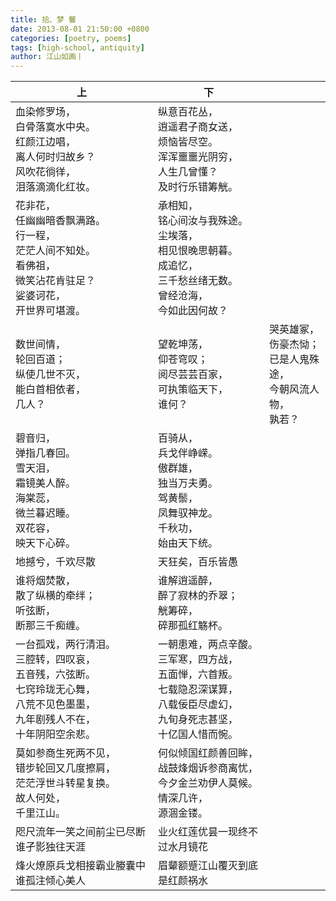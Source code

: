 ```yaml
---
title: 拾、梦 馨
date: 2013-08-01 21:50:00 +0800
categories: [poetry, poems]
tags: [high-school, antiquity]
author: 江山如画丨
---
```


| 上                                                           | 下                                                           |                                                              |
| ------------------------------------------------------------ | ------------------------------------------------------------ | ------------------------------------------------------------ |
| 血染修罗场，<br/>白骨落寞水中央。<br/>红颜江边唱，<br/>离人何时归故乡？<br/>风吹花徜徉，<br/>泪落滴滴化红妆。 | 纵意百花丛，<br/>逍遥君子商女送，<br/>烦恼皆尽空。<br/>浑浑噩噩光阴穷，<br/>人生几曾懂？<br/>及时行乐错筹觥。 |                                                              |
| 花非花，<br/>任幽幽暗香飘满路。<br/>行一程，<br/>茫茫人间不知处。<br/>看佛祖，<br/>微笑沾花肯驻足？<br/>娑婆诃花，<br/>开世界可堪渡。 | 承相知，<br/>铭心间汝与我殊途。<br/>尘埃落，<br/>相见恨晚思朝暮。<br/>成追忆，<br/>三千愁丝绪无数。<br/>曾经沧海，<br/>今如此因何故？ |                                                              |
| 数世间情，<br/>轮回百道；<br/>纵使几世不灭，<br/>能白首相依者，<br/>几人？ | 望乾坤荡，<br/>仰苍穹叹；<br/>阅尽芸芸百家，<br/>可执策临天下，<br/>谁何？ | 哭英雄冢，<br/>伤豪杰恸；<br/>已是人鬼殊途，<br/>今朝风流人物，<br/>孰若？ |
| 碧音归，<br/>弹指几春回。<br/>雪天泪，<br/>霜镜美人醉。<br/>海棠蕊，<br/>微兰暮迟睡。<br/>双花容，<br/>映天下心碎。 | 百骑从，<br/>兵戈伴峥嵘。<br/>傲群雄，<br/>独当万夫勇。<br/>驾黄鬃，<br/>凤舞驭神龙。<br/>千秋功，<br/>始由天下统。 |                                                              |
| 地撼兮，千欢尽散                                             | 天狂矣，百乐皆愚                                             |                                                              |
| 谁将烟焚散，<br/>散了纵横的牵绊；<br/>听弦断，<br/>断那三千痴缠。 | 谁解逍遥醉，<br/>醉了寂林的乔翠；<br/>觥筹碎，<br/>碎那孤红觞杯。 |                                                              |
| 一台孤戏，两行清泪。<br/>三腔转，四叹哀，<br/>五音残，六弦断。<br/>七窍玲珑无心舞，<br/>八荒不见色墨墨，<br/>九年剧残人不在，<br/>十年阴阳空余悲。 | 一朝患难，两点辛酸。<br/>三军寒，四方战，<br/>五面惮，六首叛。<br/>七载隐忍深谋算，<br/>八载佞臣尽虚幻，<br/>九旬身死志甚坚，<br/>十亿国人惜而惋。 |                                                              |
| 莫如参商生死两不见，<br/>错步轮回又几度擦肩，<br/>茫茫浮世斗转星复换。<br/>故人何处，<br/>千里江山。 | 何似倾国红颜善回眸，<br/>战鼓烽烟诉参商离忧，<br/>今夕金兰劝伊人莫候。<br/>情深几许，<br/>源涸金镂。 |                                                              |
| 咫尺流年一笑之间前尘已尽断谁孑影独往天涯                     | 业火红莲优昙一现终不过水月镜花                               |                                                              |
| 烽火燎原兵戈相接霸业媵囊中谁孤注倾心美人                     | 眉颦额蹙江山覆灭到底是红颜祸水                               |                                                              |

